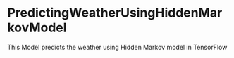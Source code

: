 # PredictingWeatherUsingHiddenMarkovModel
This Model predicts the weather using Hidden Markov model in TensorFlow 
